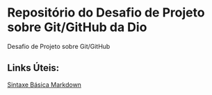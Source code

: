 # Repositório do Desafio de Projeto sobre Git/GitHub da Dio
Desafio de Projeto sobre Git/GitHub

## Links Úteis:
[Sintaxe Básica Markdown](https://www.markdownguide.org/basic-syntax/)
